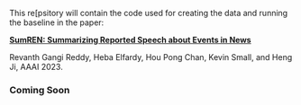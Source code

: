 This re[psitory will contain the code used for creating the data and running the baseline in the paper:


[**SumREN: Summarizing Reported Speech about Events in News**](https://arxiv.org/abs/2212.01146)

Revanth Gangi Reddy, Heba Elfardy, Hou Pong Chan, Kevin Small, and Heng Ji, AAAI 2023.

### Coming Soon
